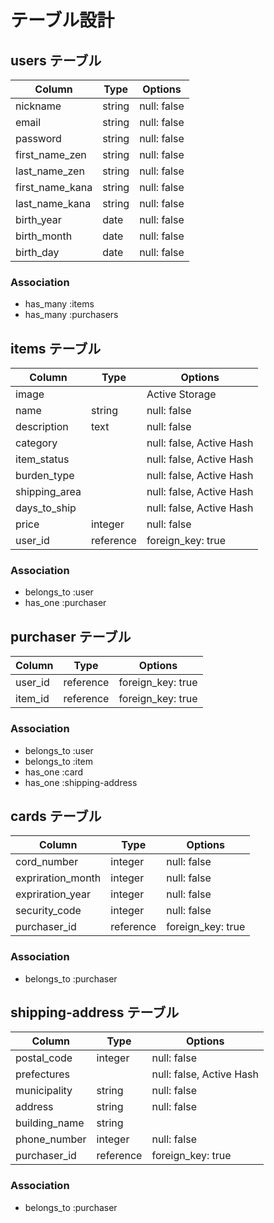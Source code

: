 # テーブル設計

## users テーブル

| Column          | Type   | Options     |
| --------------- | ------ | ----------- |
| nickname        | string | null: false |
| email           | string | null: false |
| password        | string | null: false |
| first_name_zen  | string | null: false |
| last_name_zen   | string | null: false |
| first_name_kana | string | null: false |
| last_name_kana  | string | null: false |
| birth_year      | date   | null: false |
| birth_month     | date   | null: false |
| birth_day       | date   | null: false |

### Association

- has_many :items
- has_many :purchasers

## items テーブル

| Column          | Type      |  Options                 |
| --------------- | --------  | ------------------------ |
| image           |           | Active Storage           |
| name            | string    | null: false              |
| description     | text      | null: false              |
| category        |           | null: false, Active Hash |
| item_status     |           | null: false, Active Hash |
| burden_type     |           | null: false, Active Hash |
| shipping_area   |           | null: false, Active Hash |
| days_to_ship    |           | null: false, Active Hash |
| price           | integer   | null: false              |   
| user_id         | reference | foreign_key: true        |

### Association

- belongs_to :user
- has_one :purchaser

## purchaser テーブル

| Column          | Type      |  Options                 |
| --------------- | --------  | ------------------------ |
| user_id         | reference | foreign_key: true        |
| item_id         | reference | foreign_key: true        |

### Association

- belongs_to :user
- belongs_to :item
- has_one :card
- has_one :shipping-address

## cards テーブル

| Column            | Type      |  Options                 |
| ----------------- | --------  | ------------------------ |
| cord_number       | integer   | null: false              |
| expriration_month | integer   | null: false              |
| expriration_year  | integer   | null: false              |
| security_code     | integer   | null: false              |
| purchaser_id      | reference | foreign_key: true        |

### Association

- belongs_to :purchaser

## shipping-address テーブル

| Column            | Type      |  Options                 |
| ----------------- | --------  | ------------------------ |
| postal_code       | integer   | null: false              |
| prefectures       |           | null: false, Active Hash |
| municipality      | string    | null: false              |
| address           | string    | null: false              |
| building_name     | string    |                          |
| phone_number      | integer   | null: false              |
| purchaser_id      | reference | foreign_key: true        |

### Association

- belongs_to :purchaser
